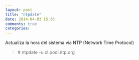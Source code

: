 ```yaml
---
layout: post
title: "ntpdate"
date: 2014-04-03 15:36
comments: true
categories: 
---
```

Actualiza la hora del sistema via NTP (Network Time Protocol)

>\# ntpdate -u cl.pool.ntp.org

